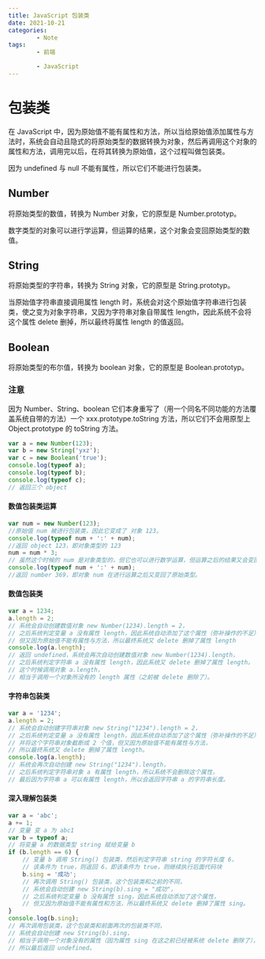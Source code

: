 ```yaml
---
title: JavaScript 包装类
date: 2021-10-21
categories:
        - Note
tags:
        - 前端

        - JavaScript
---
```


# 包装类

在 JavaScript 中，因为原始值不能有属性和方法，所以当给原始值添加属性与方法时，系统会自动且隐式的将原始类型的数据转换为对象，然后再调用这个对象的属性和方法，调用完以后，在将其转换为原始值，这个过程叫做包装类。

因为 undefined 与 null 不能有属性，所以它们不能进行包装类。

## Number

将原始类型的数值，转换为 Number 对象，它的原型是 Number.prototyp。

数字类型的对象可以进行学运算，但运算的结果，这个对象会变回原始类型的数值。

## String

将原始类型的字符串，转换为 String 对象，它的原型是 String.prototyp。

当原始值字符串直接调用属性 length 时，系统会对这个原始值字符串进行包装类，使之变为对象字符串，又因为字符串对象自带属性 length，因此系统不会将这个属性 delete 删掉，所以最终将属性 length 的值返回。

## Boolean

将原始类型的布尔值，转换为 boolean 对象，它的原型是 Boolean.prototyp。

### 注意

因为 Number、String、boolean 它们本身重写了（用一个同名不同功能的方法覆盖系统自带的方法）一个 xxx.prototype.toString 方法，所以它们不会用原型上 Object.prototype 的 toString 方法。

```JavaScript
var a = new Number(123);
var b = new String('yxz');
var c = new Boolean('true');
console.log(typeof a);
console.log(typeof b);
console.log(typeof c);
// 返回三个 object
```

#### 数值包装类运算

```javascript
var num = new Number(123);
//原始值 num 被进行包装类，因此它变成了 对象 123。
console.log(typeof num + ':' + num);
//返回 object 123，即对象类型的 123
num = num * 3;
// 虽然这个时候的 num 是对象类型的，但它也可以进行数学运算，但运算之后的结果又会变回原始类型。
console.log(typeof num + ':' + num);
//返回 number 369，即对象 num 在进行运算之后又变回了原始类型。
```

#### 数值包装类

```JavaScript
var a = 1234;
a.length = 2;
// 系统会自动创建数值对象 new Number(1234).length = 2，
// 之后系统判定变量 a 没有属性 length，因此系统自动添加了这个属性（弥补操作的不足），
// 但又因为原始值不能有属性与方法，所以最终系统又 delete 删掉了属性 length
console.log(a.length);
// 返回 undefined，系统会再次自动创建数值对象 new Number(1234).length，
// 之后系统判定字符串 a 没有属性 length，因此系统又 delete 删掉了属性 length。
// 这个时候调用对象 a.length，
// 相当于调用一个对象所没有的 length 属性（之前被 delete 删除了）。
```

#### 字符串包装类

```JavaScript
var a = '1234';
a.length = 2;
// 系统会自动创建字符串对象 new String("1234").length = 2，
// 之后系统判定变量 a 没有属性 length，因此系统自动添加了这个属性（弥补操作的不足），
// 并将这个字符串对象截断成 2 个值，但又因为原始值不能有属性与方法，
// 所以最终系统又 delete 删掉了属性 length。
console.log(a.length);
// 系统会再次自动创建 new String("1234").length，
// 之后系统判定字符串对象 a 有属性 length，所以系统不会删除这个属性，
// 最后因为字符串 a 可以有属性 length，所以会返回字符串 a 的字符串长度。
```

#### 深入理解包装类

```JavaScript
var a = 'abc';
a += 1;
// 变量 变 a 为 abc1
var b = typeof a;
// 将变量 a 的数据类型 string 赋给变量 b
if (b.length == 6) {
	// 变量 b 调用 String() 包装类，然后判定字符串 string 的字符长度 6，
	// 该条件为 true，则返回 6，即该条件为 true，则继续执行后面代码块
	b.sing = '成功';
	// 再次调用 String() 包装类，这个包装类和之前的不同，
	// 系统会自动创建 new String(b).sing = "成功"，
	// 之后系统判定变量 b 没有属性 sing，因此系统自动添加了这个属性，
	// 但又因为原始值不能有属性和方法，所以最终系统又 delete 删掉了属性 sing。
}
console.log(b.sing);
// 再次调用包装类，这个包装类和前面两次的包装类不同，
// 系统会自动创建 new String(b).sing，
// 相当于调用一个对象没有的属性（因为属性 sing 在这之前已经被系统 delete 删除了），
// 所以最后返回 undefined。
```
